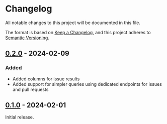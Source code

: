 # Changelog

All notable changes to this project will be documented in this file.

The format is based on [Keep a Changelog](https://keepachangelog.com/en/1.0.0/),
and this project adheres to [Semantic Versioning](https://semver.org/spec/v2.0.0.html).

<!--
## [0.0.0] - YYYY-MM-DD

### Added

### Fixed

### Changed

### Removed
-->

<!-- ## Unreleased -->

## [0.2.0] - 2024-02-09

### Added

-   Added columns for issue results
-   Added support for simpler queries using dedicated endpoints for issues and pull requests

## [0.1.0] - 2024-02-01

Initial release.

[0.2.0]: https://github.com/nathonius/obsidian-github-link/compare/0.1.0...0.2.0
[0.1.0]: https://github.com/nathonius/obsidian-github-link/releases/tag/0.1.0
